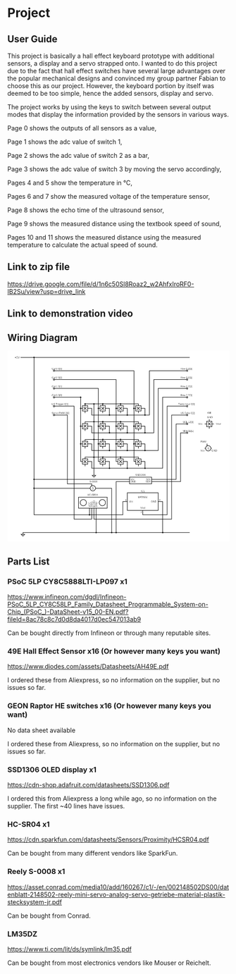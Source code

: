 # Project
## User Guide
This project is basically a hall effect keyboard prototype with additional sensors, a display and a servo strapped onto.
I wanted to do this project due to the fact that hall effect switches have several large advantages over the popular mechanical designs and convinced my group partner Fabian to choose this as our project.
However, the keyboard portion by itself was deemed to be too simple, hence the added sensors, display and servo.

The project works by using the keys to switch between several output modes that display the information provided by the sensors in various ways.

Page 0 shows the outputs of all sensors as a value,

Page 1 shows the adc value of switch 1,

Page 2 shows the adc value of switch 2 as a bar,

Page 3 shows the adc value of switch 3 by moving the servo accordingly,

Pages 4 and 5 show the temperature in °C,

Pages 6 and 7 show the measured voltage of the temperature sensor,

Page 8 shows the echo time of the ultrasound sensor,

Page 9 shows the measured distance using the textbook speed of sound,

Pages 10 and 11 shows the measured distance using the measured temperature to calculate the actual speed of sound.

## Link to zip file
https://drive.google.com/file/d/1n6c50Sl8Roaz2_w2AhfxIroRF0-IB2Su/view?usp=drive_link

## Link to demonstration video


## Wiring Diagram
![Wiring Diagram](https://github.com/vermilion00/PSoC-Course/blob/master/Project/images/circuit.png "Wiring Diagram")

## Parts List
### PSoC 5LP CY8C5888LTI-LP097 x1
https://www.infineon.com/dgdl/Infineon-PSoC_5LP_CY8C58LP_Family_Datasheet_Programmable_System-on-Chip_(PSoC_)-DataSheet-v15_00-EN.pdf?fileId=8ac78c8c7d0d8da4017d0ec547013ab9

Can be bought directly from Infineon or through many reputable sites.

### 49E Hall Effect Sensor x16 (Or however many keys you want)
https://www.diodes.com/assets/Datasheets/AH49E.pdf

I ordered these from Aliexpress, so no information on the supplier, but no issues so far.

### GEON Raptor HE switches x16 (Or however many keys you want)
No data sheet available

I ordered these from Aliexpress, so no information on the supplier, but no issues so far.

### SSD1306 OLED display x1
https://cdn-shop.adafruit.com/datasheets/SSD1306.pdf

I ordered this from Aliexpress a long while ago, so no information on the supplier. The first ~40 lines have issues.

### HC-SR04 x1
https://cdn.sparkfun.com/datasheets/Sensors/Proximity/HCSR04.pdf

Can be bought from many different vendors like SparkFun.

### Reely S-0008 x1
https://asset.conrad.com/media10/add/160267/c1/-/en/002148502DS00/datenblatt-2148502-reely-mini-servo-analog-servo-getriebe-material-plastik-stecksystem-jr.pdf

Can be bought from Conrad.

### LM35DZ
https://www.ti.com/lit/ds/symlink/lm35.pdf

Can be bought from most electronics vendors like Mouser or Reichelt.